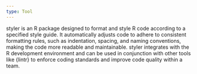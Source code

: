 ```yaml
---
type: Tool
---
```


styler is an R package designed to format and style R code according to a specified style guide. It automatically adjusts code to adhere to consistent formatting rules, such as indentation, spacing, and naming conventions, making the code more readable and maintainable. styler integrates with the R development environment and can be used in conjunction with other tools like {lintr} to enforce coding standards and improve code quality within a team.